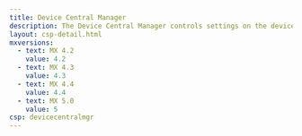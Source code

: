 ```yaml
---
title: Device Central Manager
description: The Device Central Manager controls settings on the device and communicates with Zebra Device Central, which provides a centralized view of connection state, battery status, firmware version and other device conditions.
layout: csp-detail.html
mxversions:
  - text: MX 4.2
    value: 4.2
  - text: MX 4.3
    value: 4.3
  - text: MX 4.4
    value: 4.4
  - text: MX 5.0
    value: 5
csp: devicecentralmgr
---
```





